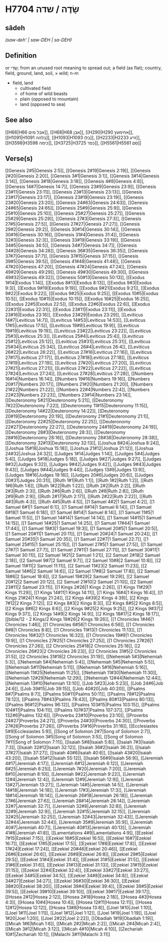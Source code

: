 # H7704 שָׂדֶה / שדה

## sâdeh

_(saw-deh' | saw-DEH | sa-DEH)_

## Definition

or שָׂדַי; from an unused root meaning to spread out; a field (as flat); country, field, ground, land, soil, × wild; n-m

- field, land
  - cultivated field
  - of home of wild beasts
  - plain (opposed to mountain)
  - land (opposed to sea)

## See also

[[H66|H66 אבל מים]], [[H68|H68 אבן]], [[H290|H290 אחימעץ]], [[H1091|H1091 בלהה]], [[H1093|H1093 בלו]], [[H2233|H2233 זרע]], [[H3598|H3598 כימה]], [[H3725|H3725 כפר]], [[H5561|H5561 סם]]

## Verse(s)

[[Genesis 2#5|Genesis 2:5]], [[Genesis 2#19|Genesis 2:19]], [[Genesis 2#20|Genesis 2:20]], [[Genesis 3#1|Genesis 3:1]], [[Genesis 3#14|Genesis 3:14]], [[Genesis 3#18|Genesis 3:18]], [[Genesis 4#8|Genesis 4:8]], [[Genesis 14#7|Genesis 14:7]], [[Genesis 23#9|Genesis 23:9]], [[Genesis 23#11|Genesis 23:11]], [[Genesis 23#13|Genesis 23:13]], [[Genesis 23#17|Genesis 23:17]], [[Genesis 23#19|Genesis 23:19]], [[Genesis 23#20|Genesis 23:20]], [[Genesis 24#63|Genesis 24:63]], [[Genesis 24#65|Genesis 24:65]], [[Genesis 25#9|Genesis 25:9]], [[Genesis 25#10|Genesis 25:10]], [[Genesis 25#27|Genesis 25:27]], [[Genesis 25#29|Genesis 25:29]], [[Genesis 27#3|Genesis 27:3]], [[Genesis 27#5|Genesis 27:5]], [[Genesis 27#27|Genesis 27:27]], [[Genesis 29#2|Genesis 29:2]], [[Genesis 30#14|Genesis 30:14]], [[Genesis 30#16|Genesis 30:16]], [[Genesis 31#4|Genesis 31:4]], [[Genesis 32#3|Genesis 32:3]], [[Genesis 33#19|Genesis 33:19]], [[Genesis 34#5|Genesis 34:5]], [[Genesis 34#7|Genesis 34:7]], [[Genesis 34#28|Genesis 34:28]], [[Genesis 36#35|Genesis 36:35]], [[Genesis 37#7|Genesis 37:7]], [[Genesis 37#15|Genesis 37:15]], [[Genesis 39#5|Genesis 39:5]], [[Genesis 41#48|Genesis 41:48]], [[Genesis 47#20|Genesis 47:20]], [[Genesis 47#24|Genesis 47:24]], [[Genesis 49#29|Genesis 49:29]], [[Genesis 49#30|Genesis 49:30]], [[Genesis 49#32|Genesis 49:32]], [[Genesis 50#13|Genesis 50:13]], [[Exodus 1#14|Exodus 1:14]], [[Exodus 8#13|Exodus 8:13]], [[Exodus 9#3|Exodus 9:3]], [[Exodus 9#19|Exodus 9:19]], [[Exodus 9#21|Exodus 9:21]], [[Exodus 9#22|Exodus 9:22]], [[Exodus 9#25|Exodus 9:25]], [[Exodus 10#5|Exodus 10:5]], [[Exodus 10#15|Exodus 10:15]], [[Exodus 16#25|Exodus 16:25]], [[Exodus 22#5|Exodus 22:5]], [[Exodus 22#6|Exodus 22:6]], [[Exodus 22#31|Exodus 22:31]], [[Exodus 23#11|Exodus 23:11]], [[Exodus 23#16|Exodus 23:16]], [[Exodus 23#29|Exodus 23:29]], [[Leviticus 14#7|Leviticus 14:7]], [[Leviticus 14#53|Leviticus 14:53]], [[Leviticus 17#5|Leviticus 17:5]], [[Leviticus 19#9|Leviticus 19:9]], [[Leviticus 19#19|Leviticus 19:19]], [[Leviticus 23#22|Leviticus 23:22]], [[Leviticus 25#3|Leviticus 25:3]], [[Leviticus 25#4|Leviticus 25:4]], [[Leviticus 25#12|Leviticus 25:12]], [[Leviticus 25#31|Leviticus 25:31]], [[Leviticus 25#34|Leviticus 25:34]], [[Leviticus 26#4|Leviticus 26:4]], [[Leviticus 26#22|Leviticus 26:22]], [[Leviticus 27#16|Leviticus 27:16]], [[Leviticus 27#17|Leviticus 27:17]], [[Leviticus 27#18|Leviticus 27:18]], [[Leviticus 27#19|Leviticus 27:19]], [[Leviticus 27#20|Leviticus 27:20]], [[Leviticus 27#21|Leviticus 27:21]], [[Leviticus 27#22|Leviticus 27:22]], [[Leviticus 27#24|Leviticus 27:24]], [[Leviticus 27#28|Leviticus 27:28]], [[Numbers 16#14|Numbers 16:14]], [[Numbers 19#16|Numbers 19:16]], [[Numbers 20#17|Numbers 20:17]], [[Numbers 21#20|Numbers 21:20]], [[Numbers 21#22|Numbers 21:22]], [[Numbers 22#4|Numbers 22:4]], [[Numbers 22#23|Numbers 22:23]], [[Numbers 23#14|Numbers 23:14]], [[Deuteronomy 5#21|Deuteronomy 5:21]], [[Deuteronomy 7#22|Deuteronomy 7:22]], [[Deuteronomy 11#15|Deuteronomy 11:15]], [[Deuteronomy 14#22|Deuteronomy 14:22]], [[Deuteronomy 20#19|Deuteronomy 20:19]], [[Deuteronomy 21#1|Deuteronomy 21:1]], [[Deuteronomy 22#25|Deuteronomy 22:25]], [[Deuteronomy 22#27|Deuteronomy 22:27]], [[Deuteronomy 24#19|Deuteronomy 24:19]], [[Deuteronomy 28#3|Deuteronomy 28:3]], [[Deuteronomy 28#16|Deuteronomy 28:16]], [[Deuteronomy 28#38|Deuteronomy 28:38]], [[Deuteronomy 32#13|Deuteronomy 32:13]], [[Joshua 8#24|Joshua 8:24]], [[Joshua 15#18|Joshua 15:18]], [[Joshua 21#12|Joshua 21:12]], [[Joshua 24#32|Joshua 24:32]], [[Judges 1#14|Judges 1:14]], [[Judges 5#4|Judges 5:4]], [[Judges 5#18|Judges 5:18]], [[Judges 9#27|Judges 9:27]], [[Judges 9#32|Judges 9:32]], [[Judges 9#42|Judges 9:42]], [[Judges 9#43|Judges 9:43]], [[Judges 9#44|Judges 9:44]], [[Judges 13#9|Judges 13:9]], [[Judges 19#16|Judges 19:16]], [[Judges 20#6|Judges 20:6]], [[Judges 20#31|Judges 20:31]], [[Ruth 1#1|Ruth 1:1]], [[Ruth 1#2|Ruth 1:2]], [[Ruth 1#6|Ruth 1:6]], [[Ruth 1#22|Ruth 1:22]], [[Ruth 2#2|Ruth 2:2]], [[Ruth 2#3|Ruth 2:3]], [[Ruth 2#6|Ruth 2:6]], [[Ruth 2#8|Ruth 2:8]], [[Ruth 2#9|Ruth 2:9]], [[Ruth 2#17|Ruth 2:17]], [[Ruth 2#22|Ruth 2:22]], [[Ruth 4#3|Ruth 4:3]], [[Ruth 4#5|Ruth 4:5]], [[1 Samuel 4#2|1 Samuel 4:2]], [[1 Samuel 6#1|1 Samuel 6:1]], [[1 Samuel 6#14|1 Samuel 6:14]], [[1 Samuel 6#18|1 Samuel 6:18]], [[1 Samuel 8#14|1 Samuel 8:14]], [[1 Samuel 11#5|1 Samuel 11:5]], [[1 Samuel 14#14|1 Samuel 14:14]], [[1 Samuel 14#15|1 Samuel 14:15]], [[1 Samuel 14#25|1 Samuel 14:25]], [[1 Samuel 17#44|1 Samuel 17:44]], [[1 Samuel 19#3|1 Samuel 19:3]], [[1 Samuel 20#5|1 Samuel 20:5]], [[1 Samuel 20#11|1 Samuel 20:11]], [[1 Samuel 20#24|1 Samuel 20:24]], [[1 Samuel 20#35|1 Samuel 20:35]], [[1 Samuel 22#7|1 Samuel 22:7]], [[1 Samuel 25#15|1 Samuel 25:15]], [[1 Samuel 27#5|1 Samuel 27:5]], [[1 Samuel 27#7|1 Samuel 27:7]], [[1 Samuel 27#11|1 Samuel 27:11]], [[1 Samuel 30#11|1 Samuel 30:11]], [[2 Samuel 1#21|2 Samuel 1:21]], [[2 Samuel 2#18|2 Samuel 2:18]], [[2 Samuel 9#7|2 Samuel 9:7]], [[2 Samuel 10#8|2 Samuel 10:8]], [[2 Samuel 11#11|2 Samuel 11:11]], [[2 Samuel 11#23|2 Samuel 11:23]], [[2 Samuel 14#6|2 Samuel 14:6]], [[2 Samuel 17#8|2 Samuel 17:8]], [[2 Samuel 18#6|2 Samuel 18:6]], [[2 Samuel 19#29|2 Samuel 19:29]], [[2 Samuel 20#12|2 Samuel 20:12]], [[2 Samuel 21#10|2 Samuel 21:10]], [[2 Samuel 23#11|2 Samuel 23:11]], [[1 Kings 2#26|1 Kings 2:26]], [[1 Kings 11#29|1 Kings 11:29]], [[1 Kings 14#11|1 Kings 14:11]], [[1 Kings 16#4|1 Kings 16:4]], [[1 Kings 21#24|1 Kings 21:24]], [[2 Kings 4#39|2 Kings 4:39]], [[2 Kings 7#12|2 Kings 7:12]], [[2 Kings 8#3|2 Kings 8:3]], [[2 Kings 8#5|2 Kings 8:5]], [[2 Kings 8#6|2 Kings 8:6]], [[2 Kings 9#25|2 Kings 9:25]], [[2 Kings 9#37|2 Kings 9:37]], [[2 Kings 14#9|2 Kings 14:9]], [[2 Kings 18#17|2 Kings 18:17]], [[bible/12 - 2 Kings/2 Kings 19#26|2 Kings 19:26]], [[1 Chronicles 1#46|1 Chronicles 1:46]], [[1 Chronicles 6#56|1 Chronicles 6:56]], [[1 Chronicles 8#8|1 Chronicles 8:8]], [[1 Chronicles 11#13|1 Chronicles 11:13]], [[1 Chronicles 16#32|1 Chronicles 16:32]], [[1 Chronicles 19#9|1 Chronicles 19:9]], [[1 Chronicles 27#25|1 Chronicles 27:25]], [[1 Chronicles 27#26|1 Chronicles 27:26]], [[2 Chronicles 25#18|2 Chronicles 25:18]], [[2 Chronicles 26#23|2 Chronicles 26:23]], [[2 Chronicles 31#5|2 Chronicles 31:5]], [[2 Chronicles 31#19|2 Chronicles 31:19]], [[Nehemiah 5#3|Nehemiah 5:3]], [[Nehemiah 5#4|Nehemiah 5:4]], [[Nehemiah 5#5|Nehemiah 5:5]], [[Nehemiah 5#11|Nehemiah 5:11]], [[Nehemiah 5#16|Nehemiah 5:16]], [[Nehemiah 11#25|Nehemiah 11:25]], [[Nehemiah 11#30|Nehemiah 11:30]], [[Nehemiah 12#29|Nehemiah 12:29]], [[Nehemiah 12#44|Nehemiah 12:44]], [[Nehemiah 13#10|Nehemiah 13:10]], [[Job 5#23|Job 5:23]], [[Job 24#6|Job 24:6]], [[Job 39#15|Job 39:15]], [[Job 40#20|Job 40:20]], [[Psalms 8#7|Psalms 8:7]], [[Psalms 50#11|Psalms 50:11]], [[Psalms 78#12|Psalms 78:12]], [[Psalms 78#43|Psalms 78:43]], [[Psalms 80#13|Psalms 80:13]], [[Psalms 96#12|Psalms 96:12]], [[Psalms 103#15|Psalms 103:15]], [[Psalms 104#11|Psalms 104:11]], [[Psalms 107#37|Psalms 107:37]], [[Psalms 132#6|Psalms 132:6]], [[Proverbs 23#10|Proverbs 23:10]], [[Proverbs 24#27|Proverbs 24:27]], [[Proverbs 24#30|Proverbs 24:30]], [[Proverbs 27#26|Proverbs 27:26]], [[Proverbs 31#16|Proverbs 31:16]], [[Ecclesiastes 5#9|Ecclesiastes 5:9]], [[Song of Solomon 2#7|Song of Solomon 2:7]], [[Song of Solomon 3#5|Song of Solomon 3:5]], [[Song of Solomon 7#11|Song of Solomon 7:11]], [[Isaiah 5#8|Isaiah 5:8]], [[Isaiah 7#3|Isaiah 7:3]], [[Isaiah 32#12|Isaiah 32:12]], [[Isaiah 36#2|Isaiah 36:2]], [[Isaiah 37#27|Isaiah 37:27]], [[Isaiah 40#6|Isaiah 40:6]], [[Isaiah 43#20|Isaiah 43:20]], [[Isaiah 55#12|Isaiah 55:12]], [[Isaiah 56#9|Isaiah 56:9]], [[Jeremiah 4#17|Jeremiah 4:17]], [[Jeremiah 6#12|Jeremiah 6:12]], [[Jeremiah 6#25|Jeremiah 6:25]], [[Jeremiah 7#20|Jeremiah 7:20]], [[Jeremiah 8#10|Jeremiah 8:10]], [[Jeremiah 9#22|Jeremiah 9:22]], [[Jeremiah 12#4|Jeremiah 12:4]], [[Jeremiah 12#9|Jeremiah 12:9]], [[Jeremiah 13#27|Jeremiah 13:27]], [[Jeremiah 14#5|Jeremiah 14:5]], [[Jeremiah 14#18|Jeremiah 14:18]], [[Jeremiah 17#3|Jeremiah 17:3]], [[Jeremiah 18#14|Jeremiah 18:14]], [[Jeremiah 26#18|Jeremiah 26:18]], [[Jeremiah 27#6|Jeremiah 27:6]], [[Jeremiah 28#14|Jeremiah 28:14]], [[Jeremiah 32#7|Jeremiah 32:7]], [[Jeremiah 32#8|Jeremiah 32:8]], [[Jeremiah 32#9|Jeremiah 32:9]], [[Jeremiah 32#15|Jeremiah 32:15]], [[Jeremiah 32#25|Jeremiah 32:25]], [[Jeremiah 32#43|Jeremiah 32:43]], [[Jeremiah 32#44|Jeremiah 32:44]], [[Jeremiah 35#9|Jeremiah 35:9]], [[Jeremiah 40#7|Jeremiah 40:7]], [[Jeremiah 40#13|Jeremiah 40:13]], [[Jeremiah 41#8|Jeremiah 41:8]], [[Lamentations 4#9|Lamentations 4:9]], [[Ezekiel 7#15|Ezekiel 7:15]], [[Ezekiel 16#5|Ezekiel 16:5]], [[Ezekiel 16#7|Ezekiel 16:7]], [[Ezekiel 17#5|Ezekiel 17:5]], [[Ezekiel 17#8|Ezekiel 17:8]], [[Ezekiel 17#24|Ezekiel 17:24]], [[Ezekiel 20#46|Ezekiel 20:46]], [[Ezekiel 26#6|Ezekiel 26:6]], [[Ezekiel 26#8|Ezekiel 26:8]], [[Ezekiel 29#5|Ezekiel 29:5]], [[Ezekiel 31#4|Ezekiel 31:4]], [[Ezekiel 31#5|Ezekiel 31:5]], [[Ezekiel 31#6|Ezekiel 31:6]], [[Ezekiel 31#13|Ezekiel 31:13]], [[Ezekiel 31#15|Ezekiel 31:15]], [[Ezekiel 32#4|Ezekiel 32:4]], [[Ezekiel 33#27|Ezekiel 33:27]], [[Ezekiel 34#5|Ezekiel 34:5]], [[Ezekiel 34#8|Ezekiel 34:8]], [[Ezekiel 34#27|Ezekiel 34:27]], [[Ezekiel 36#30|Ezekiel 36:30]], [[Ezekiel 38#20|Ezekiel 38:20]], [[Ezekiel 39#4|Ezekiel 39:4]], [[Ezekiel 39#5|Ezekiel 39:5]], [[Ezekiel 39#10|Ezekiel 39:10]], [[Ezekiel 39#17|Ezekiel 39:17]], [[Hosea 2#12|Hosea 2:12]], [[Hosea 2#18|Hosea 2:18]], [[Hosea 4#3|Hosea 4:3]], [[Hosea 10#4|Hosea 10:4]], [[Hosea 12#11|Hosea 12:11]], [[Hosea 12#12|Hosea 12:12]], [[Hosea 13#8|Hosea 13:8]], [[Joel 1#10|Joel 1:10]], [[Joel 1#11|Joel 1:11]], [[Joel 1#12|Joel 1:12]], [[Joel 1#19|Joel 1:19]], [[Joel 1#20|Joel 1:20]], [[Joel 2#22|Joel 2:22]], [[Obadiah 1#19|Obadiah 1:19]], [[Micah 1#6|Micah 1:6]], [[Micah 2#2|Micah 2:2]], [[Micah 2#4|Micah 2:4]], [[Micah 3#12|Micah 3:12]], [[Micah 4#10|Micah 4:10]], [[Zechariah 10#1|Zechariah 10:1]], [[Malachi 3#11|Malachi 3:11]]